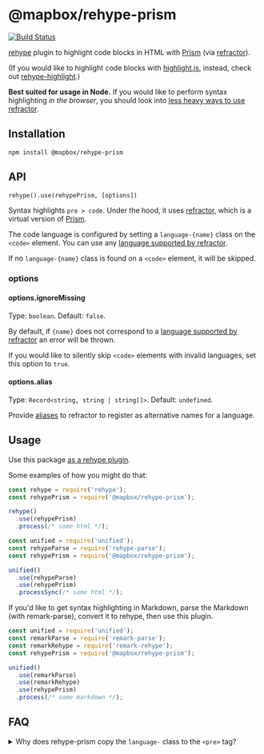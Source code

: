 # @mapbox/rehype-prism

[![Build Status](https://travis-ci.com/mapbox/rehype-prism.svg?branch=main)](https://travis-ci.com/mapbox/rehype-prism)

[rehype](https://github.com/wooorm/rehype) plugin to highlight code blocks in HTML with [Prism] (via [refractor]).

(If you would like to highlight code blocks with [highlight.js](https://github.com/isagalaev/highlight.js), instead, check out [rehype-highlight](https://github.com/wooorm/rehype-highlight).)

**Best suited for usage in Node.**
If you would like to perform syntax highlighting *in the browser*, you should look into [less heavy ways to use refractor](https://github.com/wooorm/refractor#browser).

## Installation

```
npm install @mapbox/rehype-prism
```

## API

`rehype().use(rehypePrism, [options])`

Syntax highlights `pre > code`.
Under the hood, it uses [refractor], which is a virtual version of [Prism].

The code language is configured by setting a `language-{name}` class on the `<code>` element.
You can use any [language supported by refractor].

If no `language-{name}` class is found on a `<code>` element, it will be skipped.

### options

#### options.ignoreMissing

Type: `boolean`.
Default: `false`.

By default, if `{name}` does not correspond to a [language supported by refractor] an error will be thrown.

If you would like to silently skip `<code>` elements with invalid languages, set this option to `true`.

#### options.alias

Type: `Record<string, string | string[]>`.
Default: `undefined`.

Provide [aliases] to refractor to register as alternative names for a language.

## Usage

Use this package [as a rehype plugin](https://github.com/rehypejs/rehype/blob/master/doc/plugins.md#using-plugins).

Some examples of how you might do that:

```js
const rehype = require('rehype');
const rehypePrism = require('@mapbox/rehype-prism');

rehype()
  .use(rehypePrism)
  .process(/* some html */);
```

```js
const unified = require('unified');
const rehypeParse = require('rehype-parse');
const rehypePrism = require('@mapbox/rehype-prism');

unified()
  .use(rehypeParse)
  .use(rehypePrism)
  .processSync(/* some html */);
```

If you'd like to get syntax highlighting in Markdown, parse the Markdown (with remark-parse), convert it to rehype, then use this plugin.

```js
const unified = require('unified');
const remarkParse = require('remark-parse');
const remarkRehype = require('remark-rehype');
const rehypePrism = require('@mapbox/rehype-prism');

unified()
  .use(remarkParse)
  .use(remarkRehype)
  .use(rehypePrism)
  .process(/* some markdown */);
```

## FAQ

<details>
  <summary>Why does rehype-prism copy the <code>language-</code> class to the <code>&lt;pre&gt;</code> tag?</summary>
  
  [Prism recommends](https://prismjs.com/#basic-usage) adding the `language-` class to the `<code>` tag like this:

  ```html
  <pre><code class="language-css">p { color: red }</code></pre>
  ```

  It bases this recommendation on the HTML5 spec. However, an undocumented behavior of their JavaScript is that, in the process of highlighting the code, they also copy the `language-` class to the `<pre>` tag:

  ```html
  <pre class="language-css"><code class="language-css"><span class="token selector">p</span> <span class="token punctuation">{</span> <span class="token property">color</span><span class="token punctuation">:</span> red <span class="token punctuation">}</span></code></pre>
  ```

  This resulted in many [Prism themes](https://github.com/PrismJS/prism-themes) relying on this behavior by using CSS selectors like `pre[class*="language-"]`. So in order for people using rehype-prism to get the most out of these themes, we decided to do the same.
</details>

[Prism]: http://prismjs.com/

[refractor]: https://github.com/wooorm/refractor

[language supported by refractor]: https://github.com/wooorm/refractor#syntaxes

[aliases]: https://github.com/wooorm/refractor#refractoraliasname-alias
